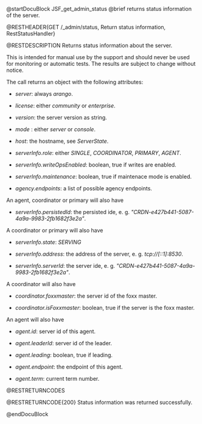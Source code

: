 
@startDocuBlock JSF_get_admin_status
@brief returns status information of the server. 

@RESTHEADER{GET /_admin/status, Return status information, RestStatusHandler}

@RESTDESCRIPTION
Returns status information about the server.

This is intended for manual use by the support and should
never be used for monitoring or automatic tests. The results
are subject to change without notice.

The call returns an object with the following attributes:

- *server*: always *arango*.

- *license*: either *community* or *enterprise*.

- *version*: the server version as string.

- *mode* : either *server* or *console*.

- *host*: the hostname, see *ServerState*.

- *serverInfo.role*: either *SINGLE*, *COORDINATOR*, *PRIMARY*, *AGENT*.

- *serverInfo.writeOpsEnabled*: boolean, true if writes are enabled.

- *serverInfo.maintenance*: boolean, true if maintenace mode is enabled.

- *agency.endpoints*: a list of possible agency endpoints.

An agent, coordinator or primary will also have

- *serverInfo.persistedId*: the persisted ide, e. g. *"CRDN-e427b441-5087-4a9a-9983-2fb1682f3e2a"*.

A coordinator or primary will also have

- *serverInfo.state*: *SERVING*

- *serverInfo.address*: the address of the server, e. g. *tcp://[::1]:8530*.

- *serverInfo.serverId*: the server ide, e. g. *"CRDN-e427b441-5087-4a9a-9983-2fb1682f3e2a"*.

A coordinator will also have

- *coordinator.foxxmaster*: the server id of the foxx master.

- *coordinator.isFoxxmaster*: boolean, true if the server is the foxx master.

An agent will also have

- *agent.id*: server id of this agent.

- *agent.leaderId*: server id of the leader.

- *agent.leading*: boolean, true if leading.

- *agent.endpoint*: the endpoint of this agent.

- *agent.term*: current term number.

@RESTRETURNCODES

@RESTRETURNCODE{200}
Status information was returned successfully.

@endDocuBlock
